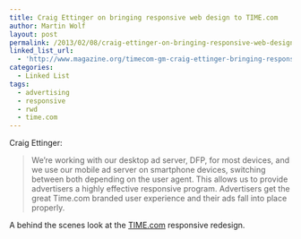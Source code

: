 ```yaml
---
title: Craig Ettinger on bringing responsive web design to TIME.com
author: Martin Wolf
layout: post
permalink: /2013/02/08/craig-ettinger-on-bringing-responsive-web-design-to-time-com/
linked_list_url:
  - 'http://www.magazine.org/timecom-gm-craig-ettinger-bringing-responsive-web-design-iconic-brand?utm_source=Responsive+Design+Weekly&utm_campaign=25a4702cdc-Responsive_Design_Weekly_043&utm_medium=email'
categories:
  - Linked List
tags:
  - advertising
  - responsive
  - rwd
  - time.com
---
```

<p class="linked-list-quote-author">
  Craig Ettinger:
</p>

> We’re working with our desktop ad server, DFP, for most devices, and we use our mobile ad server on smartphone devices, switching between both depending on the user agent. This allows us to provide advertisers a highly effective responsive program. Advertisers get the great Time.com branded user experience and their ads fall into place properly.

A behind the scenes look at the [TIME.com][1] responsive redesign.

 [1]: http://time.com